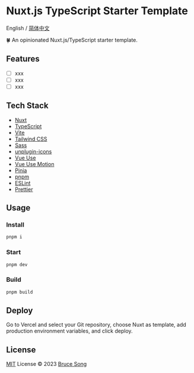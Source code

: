 # Nuxt.js TypeScript Starter Template

English / [简体中文](./README.zh-CN.md)

🍀 An opinionated Nuxt.js/TypeScript starter template.

## Features

- [ ] xxx
- [ ] xxx
- [ ] xxx

## Tech Stack

- [Nuxt](https://nuxt.com/)
- [TypeScript](https://www.typescriptlang.org/)
- [Vite](https://vitejs.dev/)
- [Tailwind CSS](https://tailwindcss.com/)
- [Sass](https://sass-lang.com/)
- [unplugin-icons](https://github.com/antfu/unplugin-icons)
- [Vue Use](https://vueuse.org/)
- [Vue Use Motion](https://motion.vueuse.org/)
- [Pinia](https://pinia.vuejs.org/)
- [pnpm](https://pnpm.io/)
- [ESLint](https://eslint.org/)
- [Prettier](https://prettier.io/)

## Usage

### Install

```bash
pnpm i
```

### Start

```bash
pnpm dev
```

### Build

```bash
pnpm build
```

## Deploy

Go to Vercel and select your Git repository, choose Nuxt as template, add production environment variables, and click deploy.

## License

[MIT](/LICENSE) License &copy; 2023 [Bruce Song](https://github.com/recallwei)
